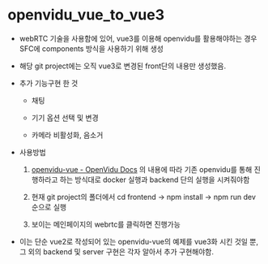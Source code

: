 # openvidu_vue_to_vue3

- webRTC 기술을 사용함에 있어, vue3를 이용해 openvidu를 활용해야하는 경우 SFC에 components 방식을 사용하기 위해 생성

- 해당 git project에는 오직 vue3로 변경된 front단의 내용만 생성했음.

- 추가 기능구현 한 것
  
  - 채팅
  
  - 기기 옵션 선택 및 변경
  
  - 카메라 비활성화, 음소거

- 사용방법
  
  1. [openvidu-vue - OpenVidu Docs](https://docs.openvidu.io/en/stable/tutorials/openvidu-vue/) 의 내용에 따라 기존 openvidu를 통해 진행하라고 하는 방식대로 docker 실행과 backend 단의 실행을 시켜줘야함
  
  2. 현재 git project의 폴더에서 cd frontend -> npm install -> npm run dev 순으로 실행
  
  3. 보이는 메인페이지의 webrtc를 클릭하면 진행가능

- 이는 단순 vue2로 작성되어 있는 openvidu-vue의 예제를 vue3화 시킨 것일 뿐, 그 외의 backend 및 server 구현은 각자 알아서 추가 구현해야함.